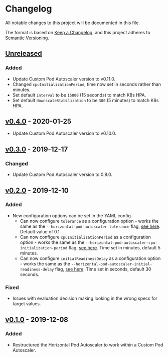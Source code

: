 # Changelog
All notable changes to this project will be documented in this file.

The format is based on [Keep a Changelog](https://keepachangelog.com/en/1.0.0/),
and this project adheres to [Semantic Versioning](https://semver.org/spec/v2.0.0.html).

## [Unreleased]
### Added
- Update Custom Pod Autoscaler version to v0.11.0.
- Changed `cpuInitializationPeriod`, time now set in seconds rather than minutes.
- Set default `interval` to be `15000` (15 seconds) to match K8s HPA.
- Set default `downscaleStabilization` to be `300` (5 minutes) to match K8s HPA.

## [v0.4.0] - 2020-01-25
- Update Custom Pod Autoscaler version to v0.10.0.

## [v0.3.0] - 2019-12-17
### Changed
- Update Custom Pod Autoscaler version to 0.8.0.

## [v0.2.0] - 2019-12-10
### Added
- New configuration options can be set in the YAML config.
    - Can now configure `tolerance` as a configuration option - works the same as the `--horizontal-pod-autoscaler-tolerance` flag, [see here](https://kubernetes.io/docs/tasks/run-application/horizontal-pod-autoscale/). Default value of 0.1.
    - Can now configure `cpuInitializationPeriod` as a configuration option - works the same as the `--horizontal-pod-autoscaler-cpu-initialization-period` flag, [see here](https://kubernetes.io/docs/tasks/run-application/horizontal-pod-autoscale/). Time set in minutes, default 5 minutes.
    - Can now configure `initialReadinessDelay` as a configuration option - works the same as the `--horizontal-pod-autoscaler-initial-readiness-delay` flag, [see here](https://kubernetes.io/docs/tasks/run-application/horizontal-pod-autoscale/). Time set in seconds, default 30 seconds.
### Fixed
- Issues with evaluation decision making looking in the wrong specs for target values.

## [v0.1.0] - 2019-12-08
### Added
- Restructured the Horizontal Pod Autoscaler to work within a Custom Pod Autoscaler.

[Unreleased]: https://github.com/jthomperoo/horizontal-pod-autoscaler/compare/v0.4.0...HEAD
[v0.4.0]: https://github.com/jthomperoo/horizontal-pod-autoscaler/compare/v0.3.0...v0.4.0
[v0.3.0]: https://github.com/jthomperoo/horizontal-pod-autoscaler/compare/v0.2.0...v0.3.0
[v0.2.0]: https://github.com/jthomperoo/horizontal-pod-autoscaler/compare/v0.1.0...v0.2.0
[v0.1.0]: https://github.com/jthomperoo/horizontal-pod-autoscaler/releases/tag/v0.1.0